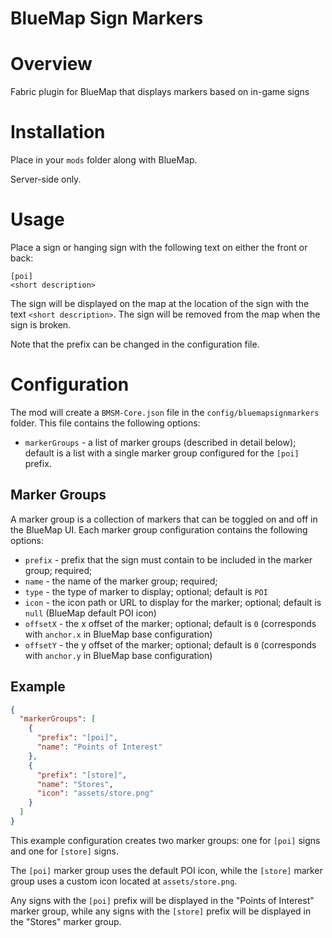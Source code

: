 BlueMap Sign Markers
====================

# Overview
Fabric plugin for BlueMap that displays markers based on in-game signs

# Installation
Place in your `mods` folder along with BlueMap.

Server-side only.

# Usage
Place a sign or hanging sign with the following text on either the front or back:
```
[poi]
<short description>
```
The sign will be displayed on the map at the location of the sign with the text `<short description>`. The sign will be
removed from the map when the sign is broken.

Note that the prefix can be changed in the configuration file.

# Configuration
The mod will create a `BMSM-Core.json` file in the `config/bluemapsignmarkers` folder. This file contains the following
options:
- `markerGroups` - a list of marker groups (described in detail below); default is a list with a single marker group configured for the `[poi]` prefix.

## Marker Groups
A marker group is a collection of markers that can be toggled on and off in the BlueMap UI. Each marker group configuration
contains the following options:
- `prefix` - prefix that the sign must contain to be included in the marker group; required;
- `name` - the name of the marker group; required;
- `type` - the type of marker to display; optional; default is `POI`
- `icon` - the icon path or URL to display for the marker; optional; default is `null` (BlueMap default POI icon)
- `offsetX` - the x offset of the marker; optional; default is `0` (corresponds with `anchor.x` in BlueMap base configuration)
- `offsetY` - the y offset of the marker; optional; default is `0` (corresponds with `anchor.y` in BlueMap base configuration)

## Example

```json
{
  "markerGroups": [
    {
      "prefix": "[poi]",
      "name": "Points of Interest"
    },
    {
      "prefix": "[store]",
      "name": "Stores",
      "icon": "assets/store.png"
    }
  ]
}
```

This example configuration creates two marker groups: one for `[poi]` signs and one for `[store]` signs.

The `[poi]` marker group uses the default POI icon, while the `[store]` marker group uses a custom icon located at `assets/store.png`.

Any signs with the `[poi]` prefix will be displayed in the "Points of Interest" marker group, while any signs with the
`[store]` prefix will be displayed in the "Stores" marker group.

